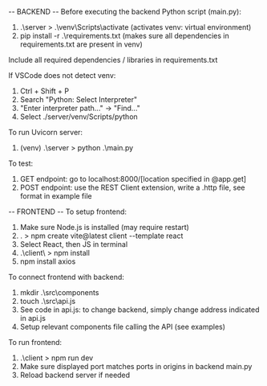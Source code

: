 -- BACKEND --
Before executing the backend Python script (main.py):

1. .\server > .\venv\Scripts\activate (activates venv: virtual environment)
2. pip install -r .\requirements.txt (makes sure all dependencies in requirements.txt are present in venv)

Include all required dependencies / libraries in requirements.txt

If VSCode does not detect venv:

1. Ctrl + Shift + P
2. Search "Python: Select Interpreter"
3. "Enter interpreter path..." -> "Find..."
4. Select ./server/venv/Scripts/python

To run Uvicorn server:

1. (venv) .\server > python .\main.py

To test:

1. GET endpoint: go to localhost:8000/[location specified in @app.get]
2. POST endpoint: use the REST Client extension, write a .http file, see format in example file

-- FRONTEND --
To setup frontend:

1. Make sure Node.js is installed (may require restart)
2. . > npm create vite@latest client --template react
3. Select React, then JS in terminal
4. .\client\ > npm install
5. npm install axios

To connect frontend with backend:

1. mkdir .\src\components
2. touch .\src\api.js
3. See code in api.js: to change backend, simply change address indicated in api.js
4. Setup relevant components file calling the API (see examples)

To run frontend:

1. .\client > npm run dev
2. Make sure displayed port matches ports in origins in backend main.py
3. Reload backend server if needed
